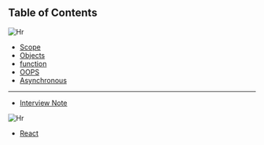 ## Table of Contents

 <img src="https://user-images.githubusercontent.com/74038190/212284100-561aa473-3905-4a80-b561-0d28506553ee.gif" 
        alt="Hr" >


* [Scope](scope.md)
* [Objects](object.md)
* [function](function.md)
* [OOPS](oops.md)
* [Asynchronous](async.md)


---


* [Interview Note](Interview.md)


 <img src="https://user-images.githubusercontent.com/74038190/212284100-561aa473-3905-4a80-b561-0d28506553ee.gif" 
        alt="Hr" >

* [React](React.md)
